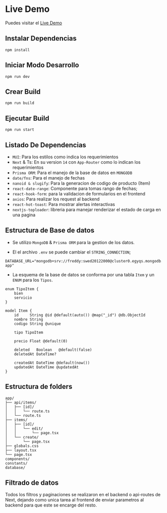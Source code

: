 # Live Demo

Puedes visitar el [Live Demo](https://kolo-app.fwebmaster.com/)

## Instalar Dependencias

`npm install`

## Iniciar Modo Desarrollo

`npm run dev`

## Crear Build

`npm run build`

## Ejecutar Build

`npm run start`

## Listado De Dependencias

- `MUI`: Para los estilos como indica los requerimientos
- `Next` & Ts: En su version `14` con `App-Router` como lo indican los requerimientos
- `Prisma ORM`: Para el manejo de la base de datos en `MONGODB`
- `date/fns`: Para el manejo de fechas
- `nanoid & slugify`: Para la generacion de codigo de producto (Item)
- `react-date-range`: Componente para tomas rango de fechas;
- `react-hook-form`: para la validacion de formularios en el frontend
- `axios`: Para realizar los request al backend
- `react-hot-toast`: Para mostrar alertas interactivas
- `nextjs-toploader`: libreria para manejar renderizar el estado de carga en una pagina

## Estructura de Base de datos

- Se utilizo `MongoDB` & `Prisma ORM` para la gestion de los datos.

- El el archivo `.env` se puede cambiar el `STRING_CONNECTION`;

```
DATABASE_URL="mongodb+srv://freddy:swed20122000@cluster0.egyqs.mongodb.net/kolo-app"
```

- La esquema de la base de datos se conforma por una tabla `Item` y un `ENUM` para los `Tipos`.

```prisma
enum TipoItem {
    bien
    servicio
}

model Item {
    id     String @id @default(auto()) @map("_id") @db.ObjectId
    nombre String
    codigo String @unique

    tipo TipoItem

    precio Float @default(0)

    deleted   Boolean   @default(false)
    deletedAt DateTime?

    createdAt DateTime @default(now())
    updatedAt DateTime @updatedAt
}
```

## Estructura de folders

```
app/
├── api/items/
│   ├── [id]/
│   │   └── route.ts
│   └── route.ts
├── items/
│   ├── [id]/
│   │   └── edit/
│   │       └── page.tsx
│   └── create/
│       └── page.tsx
├── globals.css
├── layout.tsx
└── page.tsx
components/
constants/
database/
```

## Filtrado de datos

Todos los filtros y paginaciones se realizaron en el backend o api-routes de Next, dejando como unica tarea al frontend de enviar parametros al backend para que este se encarge del resto.
